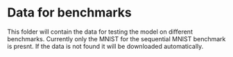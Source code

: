 # Data for benchmarks

This folder will contain the data for testing the model on different benchmarks. Currently only the MNIST for the sequential MNIST benchmark is presnt. If the data is not found it will be downloaded automatically.